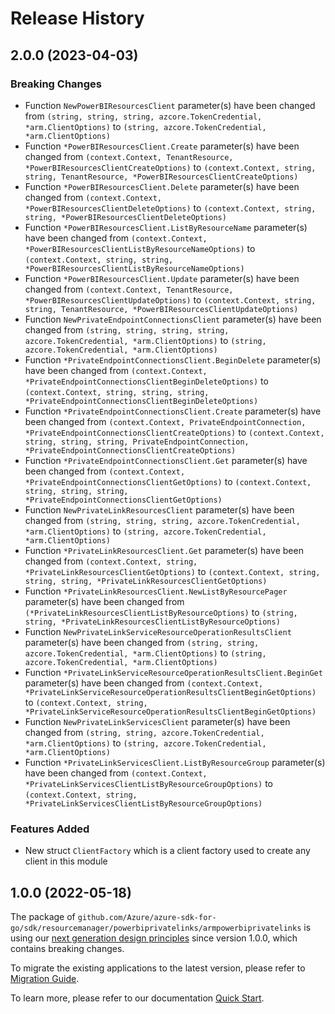 # Release History

## 2.0.0 (2023-04-03)
### Breaking Changes

- Function `NewPowerBIResourcesClient` parameter(s) have been changed from `(string, string, string, azcore.TokenCredential, *arm.ClientOptions)` to `(string, azcore.TokenCredential, *arm.ClientOptions)`
- Function `*PowerBIResourcesClient.Create` parameter(s) have been changed from `(context.Context, TenantResource, *PowerBIResourcesClientCreateOptions)` to `(context.Context, string, string, TenantResource, *PowerBIResourcesClientCreateOptions)`
- Function `*PowerBIResourcesClient.Delete` parameter(s) have been changed from `(context.Context, *PowerBIResourcesClientDeleteOptions)` to `(context.Context, string, string, *PowerBIResourcesClientDeleteOptions)`
- Function `*PowerBIResourcesClient.ListByResourceName` parameter(s) have been changed from `(context.Context, *PowerBIResourcesClientListByResourceNameOptions)` to `(context.Context, string, string, *PowerBIResourcesClientListByResourceNameOptions)`
- Function `*PowerBIResourcesClient.Update` parameter(s) have been changed from `(context.Context, TenantResource, *PowerBIResourcesClientUpdateOptions)` to `(context.Context, string, string, TenantResource, *PowerBIResourcesClientUpdateOptions)`
- Function `NewPrivateEndpointConnectionsClient` parameter(s) have been changed from `(string, string, string, string, azcore.TokenCredential, *arm.ClientOptions)` to `(string, azcore.TokenCredential, *arm.ClientOptions)`
- Function `*PrivateEndpointConnectionsClient.BeginDelete` parameter(s) have been changed from `(context.Context, *PrivateEndpointConnectionsClientBeginDeleteOptions)` to `(context.Context, string, string, string, *PrivateEndpointConnectionsClientBeginDeleteOptions)`
- Function `*PrivateEndpointConnectionsClient.Create` parameter(s) have been changed from `(context.Context, PrivateEndpointConnection, *PrivateEndpointConnectionsClientCreateOptions)` to `(context.Context, string, string, string, PrivateEndpointConnection, *PrivateEndpointConnectionsClientCreateOptions)`
- Function `*PrivateEndpointConnectionsClient.Get` parameter(s) have been changed from `(context.Context, *PrivateEndpointConnectionsClientGetOptions)` to `(context.Context, string, string, string, *PrivateEndpointConnectionsClientGetOptions)`
- Function `NewPrivateLinkResourcesClient` parameter(s) have been changed from `(string, string, string, azcore.TokenCredential, *arm.ClientOptions)` to `(string, azcore.TokenCredential, *arm.ClientOptions)`
- Function `*PrivateLinkResourcesClient.Get` parameter(s) have been changed from `(context.Context, string, *PrivateLinkResourcesClientGetOptions)` to `(context.Context, string, string, string, *PrivateLinkResourcesClientGetOptions)`
- Function `*PrivateLinkResourcesClient.NewListByResourcePager` parameter(s) have been changed from `(*PrivateLinkResourcesClientListByResourceOptions)` to `(string, string, *PrivateLinkResourcesClientListByResourceOptions)`
- Function `NewPrivateLinkServiceResourceOperationResultsClient` parameter(s) have been changed from `(string, string, azcore.TokenCredential, *arm.ClientOptions)` to `(string, azcore.TokenCredential, *arm.ClientOptions)`
- Function `*PrivateLinkServiceResourceOperationResultsClient.BeginGet` parameter(s) have been changed from `(context.Context, *PrivateLinkServiceResourceOperationResultsClientBeginGetOptions)` to `(context.Context, string, *PrivateLinkServiceResourceOperationResultsClientBeginGetOptions)`
- Function `NewPrivateLinkServicesClient` parameter(s) have been changed from `(string, string, azcore.TokenCredential, *arm.ClientOptions)` to `(string, azcore.TokenCredential, *arm.ClientOptions)`
- Function `*PrivateLinkServicesClient.ListByResourceGroup` parameter(s) have been changed from `(context.Context, *PrivateLinkServicesClientListByResourceGroupOptions)` to `(context.Context, string, *PrivateLinkServicesClientListByResourceGroupOptions)`

### Features Added

- New struct `ClientFactory` which is a client factory used to create any client in this module


## 1.0.0 (2022-05-18)

The package of `github.com/Azure/azure-sdk-for-go/sdk/resourcemanager/powerbiprivatelinks/armpowerbiprivatelinks` is using our [next generation design principles](https://azure.github.io/azure-sdk/general_introduction.html) since version 1.0.0, which contains breaking changes.

To migrate the existing applications to the latest version, please refer to [Migration Guide](https://aka.ms/azsdk/go/mgmt/migration).

To learn more, please refer to our documentation [Quick Start](https://aka.ms/azsdk/go/mgmt).